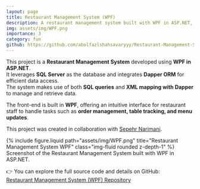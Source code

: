 ```yaml
---
layout: page
title: Restaurant Management System (WPF)
description: A restaurant management system built with WPF in ASP.NET, SQL Server, and Dapper ORM
img: assets/img/WPF.png
importance: 3
category: fun
github: https://github.com/abolfazlshahsavaryyy/Restaurant-Management-System-WPF-
---
```


This project is a **Restaurant Management System** developed using **WPF in ASP.NET**.  
It leverages **SQL Server** as the database and integrates **Dapper ORM** for efficient data access.  
The system makes use of both **SQL queries** and **XML mapping with Dapper** to manage and retrieve data.  

The front-end is built in **WPF**, offering an intuitive interface for restaurant staff to handle tasks such as **order management, table tracking, and menu updates**.  

This project was created in collaboration with [Sepehr Narimani](https://github.com/sepehrnarimani).  

<div class="row justify-content-sm-center">
    <div class="col-sm-10 mt-3 mt-md-0">
        {% include figure.liquid path="assets/img/WPF.png" title="Restaurant Management System WPF" class="img-fluid rounded z-depth-1" %}
    </div>
</div>
<div class="caption">
    Screenshot of the Restaurant Management System built with WPF in ASP.NET.
</div>

👉 You can explore the full source code and details on GitHub:  
[Restaurant Management System (WPF) Repository](https://github.com/abolfazlshahsavaryyy/Restaurant-Management-System-WPF-)
